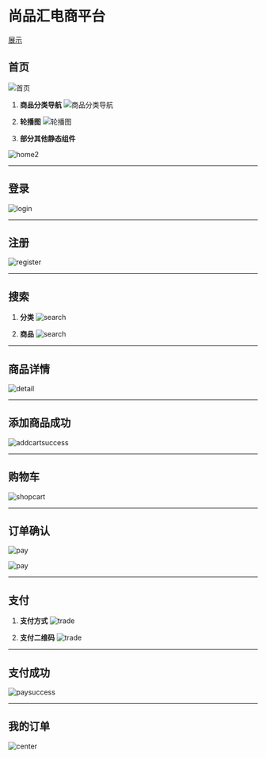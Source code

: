 # 尚品汇电商平台

[展示](https://test-five-flame-99.vercel.app/#/home)

## 首页

![首页](https://github.com/hzXia/sgg/blob/master/img/home1.png)

1. **商品分类导航**
![商品分类导航](https://github.com/hzXia/sgg/blob/master/img/fenlei.png)

2. **轮播图**
![轮播图](https://github.com/hzXia/sgg/blob/master/img/register.png)

3. **部分其他静态组件**

![home2](https://github.com/hzXia/sgg/blob/master/img/home2.png)

***

## 登录

![login](https://github.com/hzXia/sgg/blob/master/img/login.png)

***

## 注册
![register](https://github.com/hzXia/sgg/blob/master/img/register.png)

***

## 搜索

1. **分类**
![search](https://github.com/hzXia/sgg/blob/master/img/search1.png)

2. **商品**
![search](https://github.com/hzXia/sgg/blob/master/img/search2.png)

***

## 商品详情

![detail](https://github.com/hzXia/sgg/blob/master/img/detail1.png)

***

## 添加商品成功

![addcartsuccess](https://github.com/hzXia/sgg/blob/master/img/addsuccess.png)

***

## 购物车

![shopcart](https://github.com/hzXia/sgg/blob/master/img/shopcart.png)

***

## 订单确认

![pay](https://github.com/hzXia/sgg/blob/master/img/pay1.png)

![pay](https://github.com/hzXia/sgg/blob/master/img/pay2.png)

***

## 支付

1. **支付方式**
![trade](https://github.com/hzXia/sgg/blob/master/img/trade1.png)

2. **支付二维码**
![trade](https://github.com/hzXia/sgg/blob/master/img/trade2.png)

***

## 支付成功

![paysuccess](https://github.com/hzXia/sgg/blob/master/img/paysuccess.png)

***

## 我的订单

![center](https://github.com/hzXia/sgg/blob/master/img/center.png)
